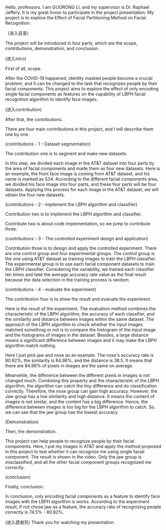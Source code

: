 Hello, professors. I am GUORONG LI, and my supervisor is Dr. Raphael Jeffery. It is my great honor to participate in the project presentation. My project is to explore the Effect of Facial Partitioning Method on Facial Recognition.  

（进入目录）

The project will be introduced in four parts, which are the scope, contributions, demonstration, and conclusion.

(进入intro)

First of all, scope.

After the COVID-19 happened, identity masked people become a crucial problem, and it can be changed to the task that recognizes people by their facial components. This project aims to explore the effect of only encoding single facial components as features on the capability of LBPH facial recognition algorithm to identify face images.


(进入contribution)

After that, the contributions.

There are four main contributions in this project, and I will describe them one by one.


(contributions - 1 - Dataset segmentation)

The contribution one is to segment and make new datasets.

In this step, we divided each image in the AT&T dataset into four parts by the area of facial components and made them as four new datasets. Here is an example, the front face image is coming from AT&T dataset, and his name is marked as S34. According to the different facial components area, we divided his face image into four parts, and these four parts will be four datasets. Applying this process for each image in the AT&T dataset, we will obtain the four new datasets.


(contributions - 2 - implement the LBPH algorithm and classifier)

Contribution two is to implement the LBPH algorithm and classifier.

Contribute two is about code implementation, so we jump to contribute three.


(contributions - 3 - The controlled experiment design and application)

Contribution three is to design and apply the controlled experiment. There are one control group and four experimental groups. The control group is the one using AT&T dataset as training images to train the LBPH classifier. The experimental group is to use each facial component datasets to train the LBPH classifier. Considering the variability, we trained each classifier ten times and take the average accuracy rate value as the final result because the data selection in the training process is random. 


(contributions - 4 - evaluate the experiment)

The contribution four is to show the result and evaluate the experiment.

Here is the result of the experiment. The evaluation method combines the characteristic of the LBPH algorithm, the accuracy of each classifier, and the similarity and distance between images within the same dataset. The approach of the LBPH algorithm to check whether the input images matched something or not is to compare the histogram of the input image and the histograms of images in the dataset. Besides, a large distance means a significant difference between images and it may make the LBPH algorithm match nothing. 

Here I just pick jaw and nose as an example. The nose's accuracy rate is 80.92%, the similarity is 84.96%, and the distance is 38.5. It means that there are 84.96% of pixels in images are the same on average.

Meanwhile, the difference between the different pixels in images is not changed much. Combining this property and the characteristic of the LBPH algorithm, the algorithm can catch the tiny difference and do classification correctly. Therefore, the nose group can gain high accuracy. However, the Jaw group has a low similarity and high distance. It means the content of images is not similar, and the content has a big difference. Hence, the difference between images is too big for the LBPH algorithm to catch. So, we can see that the jaw group has the lowest accuracy.


(Demonstration)

Then, the demonstration. 

This project can help people to recognize people by their facial components. Here, I put my images in AT&T and apply the method proposed in this project to test whether it can recognize me using single facial component. The result is shown in the video. Only the jaw group is misclassified, and all the other facial component groups recognized me correctly.





(conclusion)

Finally, conclusion.

In conclusion, only encoding facial components as a feature to identify face images with the LBPH algorithm is works. According to the experiment result, if not chose jaw as a feature, the accuracy rate of recognizing people correctly is 74.5% - 80.92%.

(进入感谢页)
Thank you for watching my presentation.

